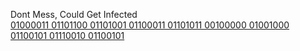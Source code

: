 Dont Mess, Could Get Infected <br>
<a href="https://roothaxor.github.io/r/">01000011 01101100 01101001 01100011 01101011 00100000 01001000 01100101 01110010 01100101</a>
